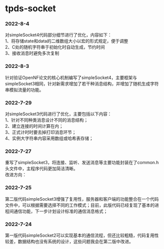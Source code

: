 # tpds-socket  
### 2022-8-4  
对simpleSocket4代码部分细节进行了优化，内容如下：  
1、将存储state和data的二维数组大小以宏的形式规定，便于调整  
2、C处的随机字符串于初始化时自动生成，节约时间  
3、接收消息时避免多次复制  

### 2022-8-3  
针对验证OpenNF论文的核心机制编写了simpleSocket4，主要框架与simpleSocket3相同，针对新需求增加了若干种消息结构，并增加了随机生成字符串模拟流量的功能。  

### 2022-7-29  
对simpleSocket3代码进行了优化，主要包括以下内容：  
1、针对不同种类消息设计不同的消息结构；  
2、建立连接的时间计算在内；  
3、正式计时时要去掉打印消息环节；  
4、实例大字符串内容采用数组或哈希表存储；  

### 2022-7-27  
重写了simpleSocket3，将连接、监听、发送消息等主要功能封装在了common.h头文件中，主程序代码更加简洁清晰。  
改进方向：  

### 2022-7-25  
第二版代码simpleSocket3增强了复用性，服务器和客户端的功能整合在一个代码文件中，可以根据需要选择不同的工作模式；目前，此版代码已经复现了基本的进程间通信功能，下一步计划设计标准的通信消息格式；  

### 2022-7-24  
第一版代码simpleSocket2可以实现基本的通信流程，但还比较粗糙，代码复用性较差，数据结构也没有系统的设计，这些问题我会在第二版中改进。  
